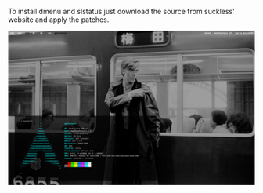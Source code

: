 To install dmenu and slstatus just download the source from suckless' website and apply the patches.

![Bowie](Bowie/pics/2019-12-11-230248_2880x1800_scrot.png)
